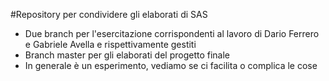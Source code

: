 #Repository per condividere gli elaborati di SAS

* Due branch per l'esercitazione corrispondenti al lavoro di Dario Ferrero e Gabriele Avella e rispettivamente gestiti
* Branch master per gli elaborati del progetto finale
* In generale è un esperimento, vediamo se ci facilita o complica le cose
